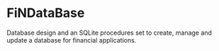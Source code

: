FiNDataBase
===========

Database design and an SQLite procedures set to create, manage and update a database for financial applications.
